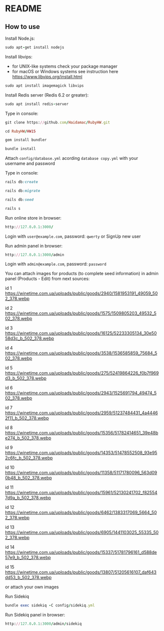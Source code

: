 # README

## How to use

Install Node.js:
```ruby
sudo apt-get install nodejs
````

Install libvips:
- for UNIX-like systems check your package manager
- for macOS or Windows systems see instruction here https://www.libvips.org/install.html

```ruby
sudo apt install imagemagick libvips
```

Install Redis server (Redis 6.2 or greater):
```ruby
sudo apt install redis-server
```

Type in console:

```ruby
git clone https://github.com/Haidamac/RubyHW.git
```

```ruby
cd RubyHW/HW15
````

```ruby
gem install bundler
```
```ruby
bundle install
```

Attach ```config/database.yml``` acording `database copy.yml` with your username and password

Type in console:

```ruby
rails db:create
```

```ruby
rails db:migrate
```

```ruby
rails db:seed
```
```ruby
rails s
```

Run online store in browser:
```ruby
http://127.0.0.1:3000/
```
Login with ```user@example.com```, password: ```qwerty```
or SignUp new user

Run admin panel in browser:
```ruby
http://127.0.0.1:3000/admin
```
Login with ```admin@example.com```, password: ```password```

You can attach images for products (to complete seed information) in admin panel (Products - Edit) from next sources:

id 1 https://winetime.com.ua/uploads/public/goods/2940/1581953191_49059_502_378.webp

id 2 https://winetime.com.ua/uploads/public/goods/1575/1509805203_49532_502_378.webp

id 3 https://winetime.com.ua/uploads/public/goods/16125/52233305134_30e5058d3c_b_502_378.webp

id 4 https://winetime.com.ua/uploads/public/goods/3538/1536585859_75684_502_378.webp

id 5 https://winetime.com.ua/uploads/public/goods/275/52419864226_f0b7f969d3_b_502_378.webp

id 6 https://winetime.com.ua/uploads/public/goods/2943/1525691794_49474_502_378.webp

id 7 https://winetime.com.ua/uploads/public/goods/2959/51237484431_4a44462f11_b_502_378.webp

id 8 https://winetime.com.ua/uploads/public/goods/15356/51782414651_39e48be274_b_502_378.webp

id 9 https://winetime.com.ua/uploads/public/goods/14353/51478552508_93e952c6fc_b_502_378.webp

id 10 https://winetime.com.ua/uploads/public/goods/11358/51171780096_563d090b48_b_502_378.webp

id 11 https://winetime.com.ua/uploads/public/goods/15961/52130241702_f825547d9a_b_502_378.webp

id 12 https://winetime.com.ua/uploads/public/goods/6462/1383317069_5664_502_378.webp

id 13 https://winetime.com.ua/uploads/public/goods/6905/1441103025_55335_502_378.webp

id 14 https://winetime.com.ua/uploads/public/goods/15337/51781796161_d588de57e9_b_502_378.webp

id 15 https://winetime.com.ua/uploads/public/goods/13807/51205616107_daf643dd53_b_502_378.webp

or attach your own images

Run Sidekiq
```ruby
bundle exec sidekiq -C config/sidekiq.yml
```

Run Sidekiq panel in browser:
```ruby
http://127.0.0.1:3000/admin/sidekiq
```
